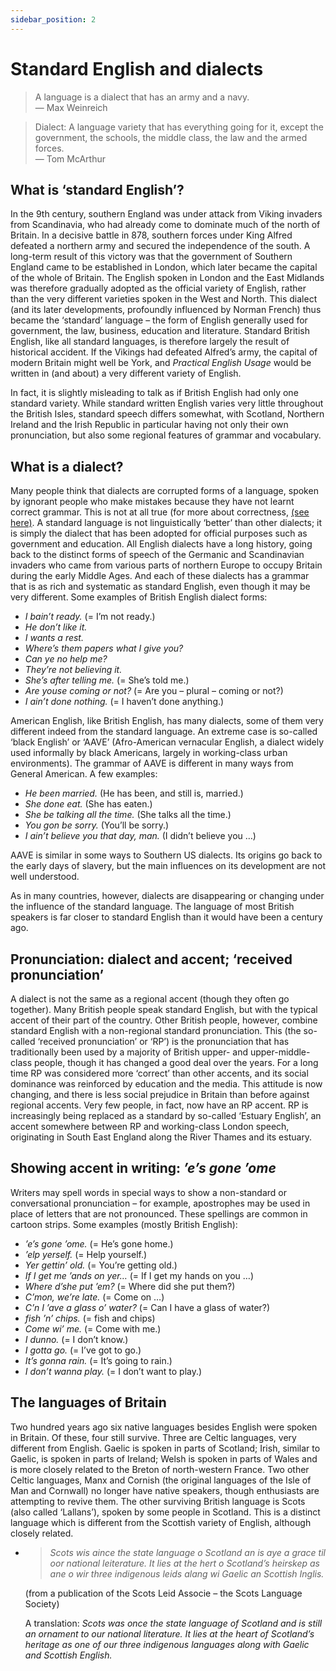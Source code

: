 ```yaml
---
sidebar_position: 2
---
```


# Standard English and dialects

> A language is a dialect that has an army and a navy.  
> —  Max Weinreich

> Dialect: A language variety that has everything going for it, except the government, the schools, the middle class, the law and the armed forces.  
> —  Tom McArthur

## What is ‘standard English’?

In the 9th century, southern England was under attack from Viking invaders from Scandinavia, who had already come to dominate much of the north of Britain. In a decisive battle in 878, southern forces under King Alfred defeated a northern army and secured the independence of the south. A long-term result of this victory was that the government of Southern England came to be established in London, which later became the capital of the whole of Britain. The English spoken in London and the East Midlands was therefore gradually adopted as the official variety of English, rather than the very different varieties spoken in the West and North. This dialect (and its later developments, profoundly influenced by Norman French) thus became the ‘standard’ language – the form of English generally used for government, the law, business, education and literature. Standard British English, like all standard languages, is therefore largely the result of historical accident. If the Vikings had defeated Alfred’s army, the capital of modern Britain might well be York, and *Practical English Usage* would be written in (and about) a very different variety of English.

In fact, it is slightly misleading to talk as if British English had only one standard variety. While standard written English varies very little throughout the British Isles, standard speech differs somewhat, with Scotland, Northern Ireland and the Irish Republic in particular having not only their own pronunciation, but also some regional features of grammar and vocabulary.

## What is a dialect?

Many people think that dialects are corrupted forms of a language, spoken by ignorant people who make mistakes because they have not learnt correct grammar. This is not at all true (for more about correctness, [(see here)](./correctness). A standard language is not linguistically ‘better’ than other dialects; it is simply the dialect that has been adopted for official purposes such as government and education. All English dialects have a long history, going back to the distinct forms of speech of the Germanic and Scandinavian invaders who came from various parts of northern Europe to occupy Britain during the early Middle Ages. And each of these dialects has a grammar that is as rich and systematic as standard English, even though it may be very different. Some examples of British English dialect forms:

- *I bain’t ready.* (= I’m not ready.)
- *He don’t like it.*
- *I wants a rest.*
- *Where’s them papers what I give you?*
- *Can ye no help me?*
- *They’re not believing it.*
- *She’s after telling me.* (= She’s told me.)
- *Are youse coming or not?* (= Are you – plural – coming or not?)
- *I ain’t done nothing.* (= I haven’t done anything.)

American English, like British English, has many dialects, some of them very different indeed from the standard language. An extreme case is so-called ‘black English’ or ‘AAVE’ (Afro-American vernacular English, a dialect widely used informally by black Americans, largely in working-class urban environments). The grammar of AAVE is different in many ways from General American. A few examples:

- *He been married.* (He has been, and still is, married.)
- *She done eat.* (She has eaten.)
- *She be talking all the time.* (She talks all the time.)
- *You gon be sorry.* (You’ll be sorry.)
- *I ain’t believe you that day, man.* (I didn’t believe you …)

AAVE is similar in some ways to Southern US dialects. Its origins go back to the early days of slavery, but the main influences on its development are not well understood.

As in many countries, however, dialects are disappearing or changing under the influence of the standard language. The language of most British speakers is far closer to standard English than it would have been a century ago.

## Pronunciation: dialect and accent; ‘received pronunciation’

A dialect is not the same as a regional accent (though they often go together). Many British people speak standard English, but with the typical accent of their part of the country. Other British people, however, combine standard English with a non-regional standard pronunciation. This (the so-called ‘received pronunciation’ or ‘RP’) is the pronunciation that has traditionally been used by a majority of British upper- and upper-middle-class people, though it has changed a good deal over the years. For a long time RP was considered more ‘correct’ than other accents, and its social dominance was reinforced by education and the media. This attitude is now changing, and there is less social prejudice in Britain than before against regional accents. Very few people, in fact, now have an RP accent. RP is increasingly being replaced as a standard by so-called ‘Estuary English’, an accent somewhere between RP and working-class London speech, originating in South East England along the River Thames and its estuary.

## Showing accent in writing: *’e’s gone ’ome*

Writers may spell words in special ways to show a non-standard or conversational pronunciation – for example, apostrophes may be used in place of letters that are not pronounced. These spellings are common in cartoon strips. Some examples (mostly British English):

- *’e’s gone ’ome.* (= He’s gone home.)
- *’elp yerself.* (= Help yourself.)
- *Yer gettin’ old.* (= You’re getting old.)
- *If I get me ’ands on yer…* (= If I get my hands on you …)
- *Where d’she put ’em?* (= Where did she put them?)
- *C’mon, we’re late.* (= Come on …)
- *C’n I ’ave a glass o’ water?* (= Can I have a glass of water?)
- *fish ’n’ chips.* (= fish and chips)
- *Come wi’ me.* (= Come with me.)
- *I dunno.* (= I don’t know.)
- *I gotta go.* (= I’ve got to go.)
- *It’s gonna rain.* (= It’s going to rain.)
- *I don’t wanna play.* (= I don’t want to play.)

## The languages of Britain

Two hundred years ago six native languages besides English were spoken in Britain. Of these, four still survive. Three are Celtic languages, very different from English. Gaelic is spoken in parts of Scotland; Irish, similar to Gaelic, is spoken in parts of Ireland; Welsh is spoken in parts of Wales and is more closely related to the Breton of north-western France. Two other Celtic languages, Manx and Cornish (the original languages of the Isle of Man and Cornwall) no longer have native speakers, though enthusiasts are attempting to revive them. The other surviving British language is Scots (also called ‘Lallans’), spoken by some people in Scotland. This is a distinct language which is different from the Scottish variety of English, although closely related.

- > *Scots wis aince the state language o Scotland an is aye a grace til oor national leiterature. It lies at the hert o Scotland’s heirskep as ane o wir three indigenous leids alang wi Gaelic an Scottish Inglis.*

  (from a publication of the Scots Leid Associe – the Scots Language Society)
  
  A translation: *Scots was once the state language of Scotland and is still an ornament to our national literature. It lies at the heart of Scotland’s heritage as one of our three indigenous languages along with Gaelic and Scottish English.*
